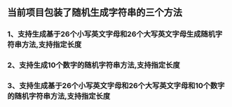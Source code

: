 ## 当前项目包装了随机生成字符串的三个方法

### 1、支持生成基于26个小写英文字母和26个大写英文字母生成随机字符串方法,支持指定长度
### 2、支持生成10个数字的随机字符串方法,支持指定长度
### 3、支持生成基于26个小写英文字母和26个大写英文字母和10个数字的随机字符串方法,支持指定长度